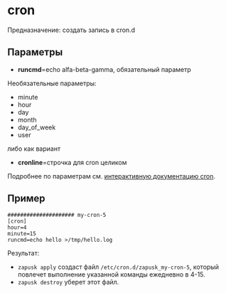 # cron

Предназначение: создать запись в cron.d

## Параметры

* **runcmd**=echo alfa-beta-gamma, обязательный параметр

Необязательные параметры:
* minute
* hour
* day
* month
* day_of_week
* user

либо как вариант

* **cronline**=строчка для cron целиком

Подробнее по параметрам см. [интерактивную документацию cron](https://crontab.guru).

## Пример
```
##################### my-cron-5
[cron]
hour=4
minute=15
runcmd=echo hello >/tmp/hello.log
```
Результат: 
* `zapusk apply` создаст файл `/etc/cron.d/zapusk_my-cron-5`, который повлечет выполнение указанной команды ежедневно в 4-15.
* `zapusk destroy` уберет этот файл.